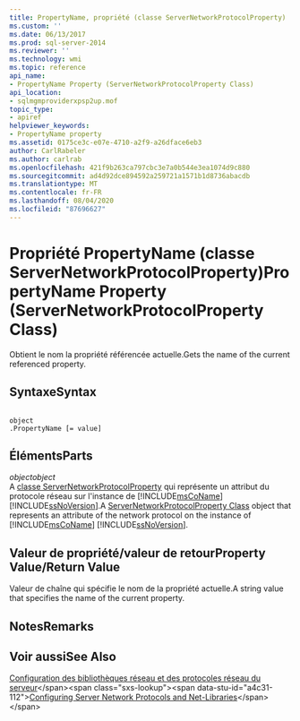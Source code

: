```yaml
---
title: PropertyName, propriété (classe ServerNetworkProtocolProperty) | Microsoft Docs
ms.custom: ''
ms.date: 06/13/2017
ms.prod: sql-server-2014
ms.reviewer: ''
ms.technology: wmi
ms.topic: reference
api_name:
- PropertyName Property (ServerNetworkProtocolProperty Class)
api_location:
- sqlmgmproviderxpsp2up.mof
topic_type:
- apiref
helpviewer_keywords:
- PropertyName property
ms.assetid: 0175ce3c-e07e-4710-a2f9-a26dface6eb3
author: CarlRabeler
ms.author: carlrab
ms.openlocfilehash: 421f9b263ca797cbc3e7a0b544e3ea1074d9c880
ms.sourcegitcommit: ad4d92dce894592a259721a1571b1d8736abacdb
ms.translationtype: MT
ms.contentlocale: fr-FR
ms.lasthandoff: 08/04/2020
ms.locfileid: "87696627"
---
```

# <a name="propertyname-property-servernetworkprotocolproperty-class"></a><span data-ttu-id="a4c31-102">Propriété PropertyName (classe ServerNetworkProtocolProperty)</span><span class="sxs-lookup"><span data-stu-id="a4c31-102">PropertyName Property (ServerNetworkProtocolProperty Class)</span></span>
  <span data-ttu-id="a4c31-103">Obtient le nom la propriété référencée actuelle.</span><span class="sxs-lookup"><span data-stu-id="a4c31-103">Gets the name of the current referenced property.</span></span>  
  
## <a name="syntax"></a><span data-ttu-id="a4c31-104">Syntaxe</span><span class="sxs-lookup"><span data-stu-id="a4c31-104">Syntax</span></span>  
  
```  
  
object  
.PropertyName [= value]  
```  
  
## <a name="parts"></a><span data-ttu-id="a4c31-105">Éléments</span><span class="sxs-lookup"><span data-stu-id="a4c31-105">Parts</span></span>  
 <span data-ttu-id="a4c31-106">*object*</span><span class="sxs-lookup"><span data-stu-id="a4c31-106">*object*</span></span>  
 <span data-ttu-id="a4c31-107">A [classe ServerNetworkProtocolProperty](servernetworkprotocolproperty-class.md) qui représente un attribut du protocole réseau sur l'instance de [!INCLUDE[msCoName](../../../includes/msconame-md.md)] [!INCLUDE[ssNoVersion](../../../includes/ssnoversion-md.md)].</span><span class="sxs-lookup"><span data-stu-id="a4c31-107">A [ServerNetworkProtocolProperty Class](servernetworkprotocolproperty-class.md) object that represents an attribute of the network protocol on the instance of [!INCLUDE[msCoName](../../../includes/msconame-md.md)] [!INCLUDE[ssNoVersion](../../../includes/ssnoversion-md.md)].</span></span>  
  
## <a name="property-valuereturn-value"></a><span data-ttu-id="a4c31-108">Valeur de propriété/valeur de retour</span><span class="sxs-lookup"><span data-stu-id="a4c31-108">Property Value/Return Value</span></span>  
 <span data-ttu-id="a4c31-109">Valeur de chaîne qui spécifie le nom de la propriété actuelle.</span><span class="sxs-lookup"><span data-stu-id="a4c31-109">A string value that specifies the name of the current property.</span></span>  
  
## <a name="remarks"></a><span data-ttu-id="a4c31-110">Notes</span><span class="sxs-lookup"><span data-stu-id="a4c31-110">Remarks</span></span>  
  
## <a name="see-also"></a><span data-ttu-id="a4c31-111">Voir aussi</span><span class="sxs-lookup"><span data-stu-id="a4c31-111">See Also</span></span>  
 <span data-ttu-id="a4c31-112">[Configuration des bibliothèques réseau et des protocoles réseau du serveur](https://msdn.microsoft.com/library/ms177485\(v=sql.100\).aspx)</span><span class="sxs-lookup"><span data-stu-id="a4c31-112">[Configuring Server Network Protocols and Net-Libraries](https://msdn.microsoft.com/library/ms177485\(v=sql.100\).aspx)</span></span>  
  
  
